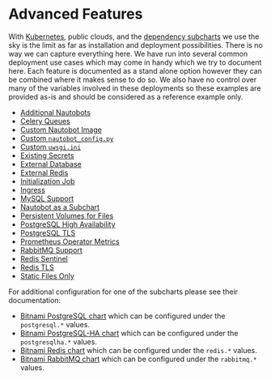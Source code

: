 # Advanced Features

With [Kubernetes](https://kubernetes.io/), public clouds, and the [dependency subcharts](../installation/dependencies) we use the sky is the limit as far as installation and deployment possibilities.  There is no way we can capture everything here.  We have run into several common deployment use cases which may come in handy which we try to document here.  Each feature is documented as a stand alone option however they can be combined where it makes sense to do so.  We also have no control over many of the variables involved in these deployments so these examples are provided as-is and should be considered as a reference example only.

* [Additional Nautobots](additional-nautobots/)
* [Celery Queues](celery-queues/)
* [Custom Nautobot Image](custom-image/)
* [Custom `nautobot_config.py`](custom-nautobot-config/)
* [Custom `uwsgi.ini`](custom-uwsgi/)
* [Existing Secrets](existing-secrets/)
* [External Database](external-database/)
* [External Redis](external-redis/)
* [Initialization Job](init-hook/)
* [Ingress](ingress/)
* [MySQL Support](mysql/)
* [Nautobot as a Subchart](nautobot-as-subchart/)
* [Persistent Volumes for Files](persistence/)
* [PostgreSQL High Availability](postgresql-ha/)
* [PostgreSQL TLS](postgresql-tls/)
* [Prometheus Operator Metrics](prometheus-metrics/)
* [RabbitMQ Support](rabbitmq/)
* [Redis Sentinel](redis-sentinel/)
* [Redis TLS](redis-tls/)
* [Static Files Only](static-only/)

For additional configuration for one of the subcharts please see their documentation:

* [Bitnami PostgreSQL chart](https://github.com/bitnami/charts/tree/master/bitnami/postgresql) which can be configured under the `postgresql.*` values.
* [Bitnami PostgreSQL-HA chart](https://github.com/bitnami/charts/tree/main/bitnami/postgresql-ha) which can be configured under the `postgresqlha.*` values.
* [Bitnami Redis chart](https://github.com/bitnami/charts/tree/master/bitnami/redis) which can be configured under the `redis.*` values.
* [Bitnami RabbitMQ chart](https://github.com/bitnami/charts/tree/main/bitnami/rabbitmq) which can be configured under the `rabbitmq.*` values.
